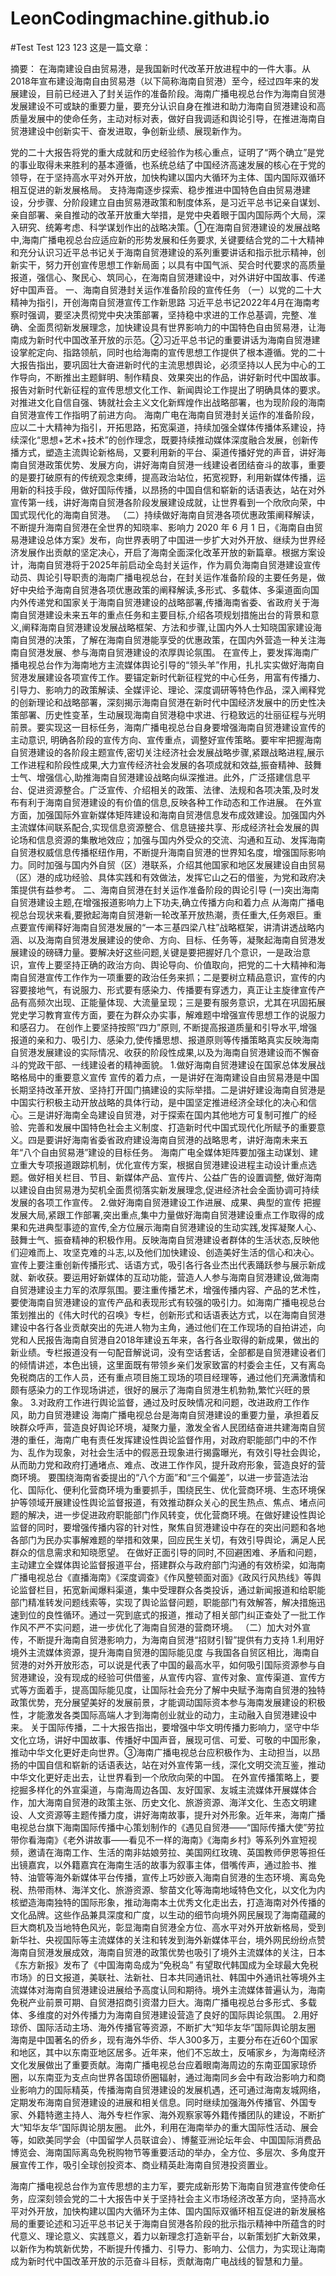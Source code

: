 # LeonCodingmachine.github.io
#Test Test  123 123
这是一篇文章：

摘要： 在海南建设自由贸易港，是我国新时代改革开放进程中的一件大事。从2018年宣布建设海南自由贸易港（以下简称海南自贸港）至今，经过四年来的发展建设，目前已经进入了封关运作的准备阶段。海南广播电视总台作为海南自贸港发展建设不可或缺的重要力量，要充分认识自身在推进和助力海南自贸港建设和高质量发展中的使命任务，主动对标对表，做好自我调适和舆论引导，在推进海南自贸港建设中创新实干、奋发进取，争创新业绩、展现新作为。

党的二十大报告将党的重大成就和历史经验作为核心重点，证明了“两个确立”是党的事业取得未来胜利的基本遵循，也系统总结了中国经济高速发展的核心在于党的领导，在于坚持高水平对外开放，加快构建以国内大循环为主体、国内国际双循环相互促进的新发展格局。
支持海南逐步探索、稳步推进中国特色自由贸易港建设，分步骤、分阶段建立自由贸易港政策和制度体系，是习近平总书记亲自谋划、亲自部署、亲自推动的改革开放重大举措，是党中央着眼于国内国际两个大局，深入研究、统筹考虑、科学谋划作出的战略决策。①在海南自贸港建设的发展战略中,海南广播电视总台应适应新的形势发展和任务要求, 关键要结合党的二十大精神和充分认识习近平总书记关于海南自贸港建设的系列重要讲话和指示批示精神，创新实干，努力开创宣传思想工作新局面；以具有中国气派、契合时代要求的高质量报道，强信心、聚民心、筑同心，在海南自贸港建设中，对外讲好中国故事、传递好中国声音。
一、海南自贸港封关运作准备阶段的宣传任务
（一）以党的二十大精神为指引，开创海南自贸港宣传工作新思路
习近平总书记2022年4月在海南考察时强调，要坚决贯彻党中央决策部署，坚持稳中求进的工作总基调，完整、准确、全面贯彻新发展理念，加快建设具有世界影响力的中国特色自由贸易港，让海南成为新时代中国改革开放的示范。②习近平总书记的重要讲话为海南自贸港建设掌舵定向、指路领航，同时也给海南的宣传思想工作提供了根本遵循。党的二十大报告指出，要巩固壮大奋进新时代的主流思想舆论，必须坚持以人民为中心的工作导向，不断推出主题鲜明、制作精良、效果突出的作品，讲好新时代中国故事。报告对新时代新征程的宣传思想文化工作、新闻舆论工作提出了明确具体的要求。对推进文化自信自强、铸就社会主义文化新辉煌作出战略部署，也为现阶段的海南自贸港宣传工作指明了前进方向。
海南广电在海南自贸港封关运作的准备阶段，应以二十大精神为指引，开拓思路，拓宽渠道，持续加强全媒体传播体系建设，持续深化“思想+艺术+技术”的创作理念，既要持续推动媒体深度融合发展，创新传播方式，塑造主流舆论新格局，又要利用新的平台、渠道传播好党的声音，讲好海南自贸港政策优势、发展方向，讲好海南自贸港一线建设者团结奋斗的故事，重要的是要打破原有的传统观念束缚，提高政治站位，拓宽视野，利用新媒体传播，运用新的科技手段，做好国际传播，以昂扬的中国自信和崭新的话语表达，站在对外宣传第一线，讲好海南自贸港各阶段发展建设成就，让世界看到一个欣欣向荣，中国式现代化的海南自贸港。
（二）持续做好海南自贸港各项优惠政策阐释解读，不断提升海南自贸港在全世界的知晓率、影响力 
2020 年 6 月 1 日，《海南自由贸易港建设总体方案》发布，向世界表明了中国进一步扩大对外开放、继续为世界经济发展作出贡献的坚定决心，开启了海南全面深化改革开放的新篇章。根据方案设计，海南自贸港将于2025年前启动全岛封关运作，作为肩负海南自贸港建设宣传动员、舆论引导职责的海南广播电视总台，在封关运作准备阶段的主要任务是，做好中央给予海南自贸港各项优惠政策的阐释解读,多形式、多载体、多渠道面向国内外传递党和国家关于海南自贸港建设的战略部署,传播海南省委、省政府关于海南自贸港建设未来五年的重点任务和主要目标,介绍各项规划措施出台的背景和意义,阐释海南自贸港建设发展战略框架、方法和步骤,让国内外人士知晓国家建设海南自贸港的决策，了解在海南自贸港能享受的优惠政策，在国内外营造一种关注海南自贸港发展、参与海南自贸港建设的浓厚舆论氛围。
在宣传上，要发挥海南广播电视总台作为海南地方主流媒体舆论引导的“领头羊”作用，扎扎实实做好海南自贸港发展建设各项宣传工作。要锚定新时代新征程党的中心任务，用富有传播力、引导力、影响力的政策解读、全媒评论、理论、深度调研等特色作品，深入阐释党的创新理论和战略部署，深刻揭示海南自贸港在新时代中国经济发展中的历史性决策部署、历史性变革，生动展现海南自贸港稳中求进、行稳致远的壮丽征程与光明前景。要实现这一目标任务，海南广播电视总台自身要增强海南自贸港建设宣传的主动意识, 明确各阶段的宣传方向、宣传重点，调整好宣传策略。要牢牢把握海南自贸港建设的各阶段主题宣传,密切关注经济社会发展战略步骤,紧跟战略进程,展示工作进程和阶段性成果,大力宣传经济社会发展的各项成就和效益,振奋精神、鼓舞士气、增强信心,助推海南自贸港建设战略向纵深推进。此外，广泛搭建信息平台、促进资源整合。广泛宣传、介绍相关的政策、法律、法规和各项决策,及时发布有利于海南自贸港建设的有价值的信息,反映各种工作动态和工作进展。
在外宣方面，加强国际外宣新媒体矩阵建设和海南自贸港信息发布成效建设。加强国内外主流媒体间联系配合,实现信息资源整合、信息链接共享、形成经济社会发展的舆论场和信息资源的集散地效应；加强与国内外受众的交流、沟通和互动、发挥海南自贸港权威信息传播枢纽作用，不断提升海南自贸港的世界知名度，增强国际影响力。同时加强与国内外自贸（区）港联系，介绍其他国家和地区发展建设自由贸易（区）港的成功经验、具体实践和有效做法，发挥它山之石的借鉴，为党和政府决策提供有益参考。
二、海南自贸港在封关运作准备阶段的舆论引导
 (一)突出海南自贸港建设主题,在增强报道影响力上下功夫,确立传播方向和着力点
从海南广播电视总台现状来看,要掀起海南自贸港新一轮改革开放热潮，责任重大,任务艰巨。重点要宣传阐释好海南自贸港发展的“一本三基四梁八柱”战略框架，讲清讲透战略内涵、以及海南自贸港发展建设的使命、方向、目标、任务等，凝聚起海南自贸港发展建设的磅礴力量。要解决好这些问题,关键是要把握好几个意识，一是政治意识，宣传上要坚持正确的政治方向、舆论导向、价值取向，把党的二十大精神和海南自贸港宣传工作作为一项重要的政治任务来抓；二是要树立精品意识，宣传的内容要接地气，有说服力、形式要有感染力、传播要有穿透力，真正让主旋律宣传产品有高频次出现、正能量体现、大流量呈现；三是要有服务意识，尤其在巩固拓展党史学习教育宣传方面，要在为群众办实事，解难题中增强宣传思想工作的说服力和感召力。
在创作上要坚持按照“四力”原则, 不断提高报道质量和引导水平,增强报道的亲和力、吸引力、感染力,使传播思想、报道原则等传播策略真实反映海南自贸港发展建设的实际情况、收获的阶段性成果,以及为海南自贸港建设而不懈奋斗的党政干部、一线建设者的精神面貌。
1.做好海南自贸港建设在国家总体发展战略格局中的重要意义宣传 
宣传的着力点，一是讲好在海南建设自由贸易港是中国长期坚持改革开放、坚持打开国门搞建设的实际举措。二是讲好建设海南自贸港是中国实行积极主动开放战略的具体行动，是中国坚定推进经济全球化的决心和信心。三是讲好海南全岛建设自贸港，对于探索在国内其他地方可复制可推广的经验、完善和发展中国特色社会主义制度、打造新时代中国式现代化所赋予的重要意义。四是要讲好海南省委省政府建设海南自贸港的战略思考，讲好海南未来五年“八个自由贸易港”建设的目标任务。
海南广电全媒体矩阵要加强主动谋划、建立重大专项报道跟踪机制，优化宣传方案，根据自贸港建设进程主动设计重点选题。做好相关栏目、节目、新媒体产品、宣传片、公益广告的设置调整, 做好海南以建设自由贸易港为契机全面贯彻落实新发展理念,促进经济社会全面协调可持续发展的各项工作宣传。
2.做好海南自贸港建设工作进展、成果、典型的宣传 
把握发展大局,紧跟工作部署,突出重点,集中力量做好海南自贸港建设重点工作取得的成果和先进典型事迹的宣传,全方位展示海南自贸港建设的生动实践,发挥凝聚人心、鼓舞士气、振奋精神的积极作用。反映海南自贸港建设者群体的生活状态,反映他们迎难而上、攻坚克难的斗志,以及他们加快建设、创造美好生活的信心和决心。宣传上要注重创新传播形式、话语方式，吸引各行各业杰出代表踊跃参与展示新成就、新收获。要运用好新媒体的互动功能，营造人人参与海南自贸港建设,做海南自贸港建设主力军的浓厚氛围。要注重传播艺术，增强传播内容、产品的艺术性，要使海南自贸港建设的宣传产品和表现形式有较强的吸引力。如海南广播电视总台策划推出的《伟大时代的召唤》专栏，创新形式和话语表达方式，以在海南自贸港建设中各行各业贡献突出的先进人物为主角，通过他们在工作现场的自拍讲述，向党和人民报告海南自贸港自2018年建设五年来，各行各业取得的新成果，做出的新业绩。专栏报道没有一句配音解说词，没有空话套话，全部都是自贸港建设者们的倾情讲述，本色出镜，这里面既有带领乡亲们发家致富的村委会主任，又有离岛免税商店的工作人员，还有重点项目施工现场的项目经理等，通过他们充满激情和颇有感染力的工作现场讲述，很好的展示了海南自贸港生机勃勃,繁忙兴旺的景象。
3.对政府工作进行舆论监督，通过及时反映情况和问题，改进政府工作作风，助力自贸港建设 
海南广播电视总台是海南自贸港建设的重要力量，承担着反映群众呼声，营造良好舆论环境，凝聚力量，激发全省人民团结奋进共建海南自贸港的重任，海南广电有责任发挥建设性舆论监督作用，对政府职能部门中的不作为、乱作为现象，对社会生活中的假恶丑现象进行揭露曝光，有效引导社会舆论，从而助力党和政府打通堵点、难点、改进工作作风，提升政府形象，营造良好的营商环境。
要围绕海南省委提出的“八个方面”和“三个偏差”，以进一步营造法治化、国际化、便利化营商环境为重要抓手，围绕民生、优化营商环境、生态环境保护等领域开展建设性舆论监督报道，有效推动群众关心的民生热点、焦点、堵点问题的解决，进一步促进政府职能部门作风转变，优化营商环境。在做好建设性舆论监督的同时，要增强传播内容的针对性，聚焦自贸港建设中存在的突出问题和各地各部门为民办实事解难题的举措和效果，回应民生关切，有效引导舆论，满足人民群众的信息需求和知晓愿望。
在做好正面引导的同时,不回避困难、矛盾和问题，主动建立全媒体舆论监督报道平台，搭建群众与政府部门沟通的有效桥梁，如海南广播电视总台《直播海南》《深度调查》《作风整顿面对面》《政风行风热线》等舆论监督栏目，拓宽新闻爆料渠道，集中受理群众各类投诉，通过新闻报道和给职能部门精准转发问题线索等，实现了舆论监督问题，职能部门有效解答，解决措施迅速到位的良性循环。通过一究到底式的报道，推动了相关部门纠正查处了一批工作作风不严不实问题，进一步优化了海南自贸港的营商环境。
（二）加大对外宣传，不断提升海南自贸港影响力，为海南自贸港“招财引智”提供有力支持
1.利用好境外主流媒体资源，提升海南自贸港的国际能见度 
与我国各自贸区相比，海南自贸港的对外开放形态，可以说是代表了中国的最高水平，如何吸引国际资源参与自贸港建设，没有现成的经验可供借鉴，从宣传内容、宣传对象、宣传渠道、宣传方式等方面着手，提高国际能见度，让国际社会充分了解中央赋予海南自贸港的独特政策优势，充分展望美好的发展前景，才能调动国际资本参与海南发展建设的积极性，才能激发各类国际高端人才到海南创业就业的动力，主动融入自贸港建设中来。
关于国际传播，二十大报告指出，要增强中华文明传播力影响力，坚守中华文化立场，讲好中国故事、传播好中国声音，展现可信、可爱、可敬的中国形象，推动中华文化更好走向世界。③海南广播电视总台应积极作为、主动担当，以昂扬的中国自信和崭新的话语表达，站在对外宣传第一线，深化文明交流互鉴，推动中华文化更好走出去，让世界看到一个欣欣向荣的中国。
在外宣传播策略上，要挖掘多样化的外宣渠道，与南海周边各国、友好国家、友城主流媒体开展媒体合作，加大海南自贸港的政策主张、历史文化、旅游资源、海洋文化、生态文明建设、人文资源等主题传播力度，讲好海南故事，提升对外形象。近年来，海南广播电视总台旗下海南国际传播中心策划制作的《遇见自贸港——“国际传播大使”劳拉带你看海南》《老外讲故事——看见不一样的海南》《海南乡村》等系列外宣短视频，邀请在海南工作、生活的南非姑娘劳拉、美国网红玫瑰、英国教师伊恩等担任出镜嘉宾，以外籍嘉宾在海南生活的故事为叙事主体，借嘴传声，通过脸书、推特、油管等海外新媒体平台传播，宣传上巧妙嵌入海南自贸港的生态环境、离岛免税、热带雨林、海洋文化、旅游资源、黎苗文化等海南地域特色文化，以文化为内核塑造海南独特的国际形象，推动海南本土优秀文化走出去，打造海南对外传播的文化品牌。这些作品兼具深度和广度，以生动的细节向境外网民展现了海南蕴藏的巨大商机及当地特色风光，彰显海南自贸港全方位、高水平对外开放新格局，受到新华社、央视国际等主流媒体的关注和转发到海外新媒体平台，境外网民纷纷点赞海南自贸港发展成效，海南自贸港的政策优势也吸引了境外主流媒体的关注，日本《东方新报》发布了《中国海南岛成为“免税岛”  有望取代韩国成为全球最大免税市场》的日文报道，美联社、法新社、日本共同通讯社、韩国中外通讯社等境外主流媒体对海南自贸港建设进展给予高度认同和期待。境外主流媒体普遍认为，海南免税产业前景可期、自贸港招商引资潜力巨大。海南广播电视总台多形式、多载体、多维度的对外传播力为海南自贸港建设营造了良好的国际舆论氛围。
2.用好琼侨、国际活动主场、海外传播官等资源，不断扩大“知华友华”国际舆论朋友圈
海南是中国著名的侨乡，现有海外华侨、华人300多万，主要分布在近60个国家和地区，其中以东南亚地区居多。近年来，他们不忘故土，反哺家乡，为海南经济文化发展做出了重要贡献。海南广播电视总台应着眼南海周边的东南亚国家琼侨圈，以东南亚为支点向世界各国琼侨圈辐射，通过海南同乡会中有政治影响力和商业影响力的国际精英，传播海南自贸港建设的发展机遇，还可通过海南友城网络，定期发布海南自贸港建设的进展和相关信息。同时继续加强海外传播官、外国专家、外籍特邀主持人、海外专栏作家、海外观察家等外籍传播团队的建设，不断扩大“知华友华”国际舆论朋友圈。
此外，利用在海南举办的重大国际性活动、展会等，如欧美同学会（中国留学人员联谊会）、博鳌亚洲论坛年会、中国国际消费品博览会、海南国际离岛免税购物节等重要活动的举办，全方位、多层次、多角度开展宣传工作，吸引全球创投资本、商业精英赴海南自贸港投资置业。

海南广播电视总台作为宣传思想的主力军，要完成新形势下海南自贸港宣传使命任务，应深刻领会党的二十大报告中关于坚持社会主义市场经济改革方向，坚持高水平对外开放，加快构建以国内大循环为主体、国内国际双循环相互促进的新发展格局的重要论述和习近平总书记关于海南自贸港各阶段的批示指示精神中所蕴含的时代意义、理论意义、实践意义，着力以新理念打造新平台，以新策划扩大新效果，以新作为构筑新优势，不断提升传播力、引导力、影响力、公信力，为实现让海南成为新时代中国改革开放的示范奋斗目标，贡献海南广电战线的智慧和力量。  

